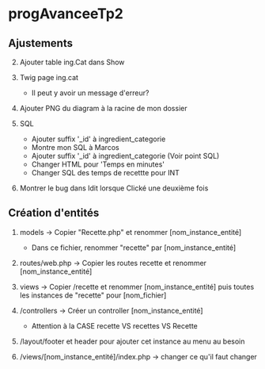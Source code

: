 # progAvanceeTp2

## Ajustements

2. Ajouter table ing.Cat dans Show

3. Twig page ing.cat
    - Il peut y avoir un message d'erreur?

5. Ajouter PNG du diagram à la racine de mon dossier

6. SQL
    - Ajouter suffix '_id' à ingredient_categorie
    - Montre mon SQL à Marcos
    - Ajouter suffix '_id' à ingredient_categorie (Voir point SQL)
    - Changer HTML pour 'Temps en minutes'
    - Changer SQL des temps de recettte pour INT 

7. Montrer le bug dans Idit lorsque Clické une deuxième fois



## Création d'entités

1. models -> Copier "Recette.php" et renommer [nom_instance_entité] 
    - Dans ce fichier, renommer "recette" par [nom_instance_entité]
2. routes/web.php -> Copier les routes recette et renommer [nom_instance_entité]
3. views -> Copier /recette et renommer [nom_instance_entité] puis toutes les instances de "recette" pour [nom_fichier]
4. /controllers -> Créer un controller [nom_instance_entité]
    - Attention à la CASE recette VS recettes VS Recette

5. /layout/footer et header pour ajouter cet instance au menu au besoin
6. /views/[nom_instance_entité]/index.php -> changer ce qu'il faut changer